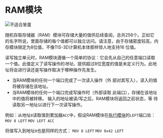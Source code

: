 # RAM模块
![不适合笨蛋](item:tis3d:random_access_memory_module)

随机存取存储器（RAM）模块可存储大量的值供后续查阅，总共256个。正如它的名字所说，里面存储的每个值都可以独立访问。请注意，由于存储密度较高，内存模块限定为8位值，不像TIS-3D计算机本体那样惊人地支持16 位值。

读写独立单元时，RAM模块遵循一个简单的协议：它会先从自己的任意端口读取一个值。此值定义了读写操作的*地址*。提供超过8位宽度的值是未定义行为。此地址将会进行读还是写操作取决于哪种操作先发生。
- 当RAM模块的任何一个端口完成了一次读入操作（外 部对其写入），读入的值将被存储在该地址。
- 当RAM模块的任何一个端口完成写操作时（外部读取 此端口），存储在该地址中的值将被转移。
输入的地址被读/写之后，RAM模块将返回之前状态，等 待读取另一地址以进行下一次读写操作。

例如：从地址`8`读取值到累加器`ACC`中，假设RAM模块在[执行模块](execution_module.md)的`LEFT`端口处：
`MOV 8 LEFT`
`MOV LEFT ACC`

将值写入到地址`8`也是同样的方式：
`MOV 8 LEFT`
`MOV 0x42 LEFT`
